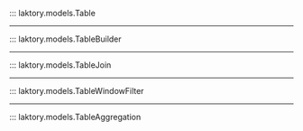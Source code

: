 ::: laktory.models.Table

---

::: laktory.models.TableBuilder

---

::: laktory.models.TableJoin

---

::: laktory.models.TableWindowFilter

---

::: laktory.models.TableAggregation


